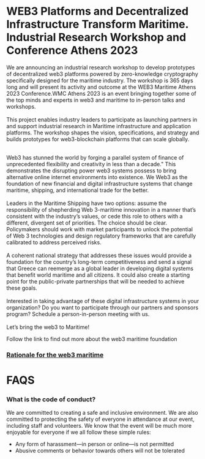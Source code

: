 
# WEB3 Platforms and Decentralized Infrastructure Transform Maritime. Industrial Research Workshop and Conference Athens 2023
We are announcing an industrial research workshop to develop prototypes of decentralized web3 platforms powered by zero-knowledge cryptography specifically designed for the maritime industry. The workshop is 365 days long and will present its activity and outcome at the  WEB3 Maritime Athens 2023 Conference.WMC Athens 2023 is an event bringing together some of the top minds and experts in web3 and maritime to in-person talks and workshops.<br><br> 
This project enables industry leaders to participate as launching partners in and support industrial research in  Maritime infrastructure and application platforms. The workshop shapes the vision, specifications, and strategy and builds prototypes for web3-blockchain platforms that can scale globally.<br><br> 

Web3 has stunned the world by forging a parallel system of finance of unprecedented flexibility and creativity in less than a decade." This demonstrates the disrupting power web3 systems possess to bring alternative online internet environments into existence.
We Web3 as the foundation of new financial and digital infrastructure systems that change maritime, shipping, and international trade for the better. <br><br>
Leaders in the Maritime Shipping have two options: assume the responsibility of shepherding Web 3-maritime innovation in a manner that’s consistent with the industry’s values, or cede this role to others with a different, divergent set of priorities. The choice should be clear.
Policymakers should work with market participants to unlock the potential of Web 3 technologies and design regulatory frameworks that are carefully calibrated to address perceived risks.<br><br>
A coherent national strategy that addresses these issues would provide a foundation for the country’s long-term competitiveness and send a signal that Greece can reemerge as a global leader in developing digital systems that benefit world maritime and all citizens. It could also create a starting point for the public-private partnerships that will be needed to achieve these goals.<br><br>
Interested in taking advantage of these digital infrastructure systems in your organization? Do you want to participate through our partners and sponsors program? Schedule a person-in-person meeting with us.<br><br>
Let’s bring the web3 to Maritime!


Follow the link to find out more about the web3 maritime foundation
### [Rationale for the web3 maritime](https://github.com/phaethonpsichis/web3-maritime)



# FAQS
### What is the code of conduct?
We are committed to creating a safe and inclusive environment. We are also committed to protecting the safety of everyone in attendance at our event, including staff and volunteers. We know that the event will be much more enjoyable for everyone if we all follow these simple rules:
- Any form of harassment—in person or online—is not permitted
- Abusive comments or behavior towards others will not be tolerated


